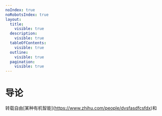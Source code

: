 ```yaml
---
noIndex: true
noRobotsIndex: true
layout:
  title:
    visible: true
  description:
    visible: true
  tableOfContents:
    visible: true
  outline:
    visible: true
  pagination:
    visible: true
---
```


# 导论

转载自由\[某种有机智能]\(https://www.zhihu.com/people/dvsfasdfcsfdx)和
